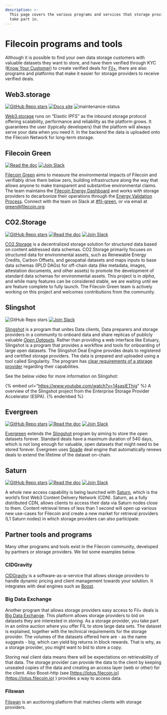 ```yaml
---
description: >-
  This page covers the various programs and services that storage providers can
  take part in.
---
```


# Filecoin programs and tools

Although it is possible to find your own data storage customers with valuable datasets they want to store, and have them verified through KYC ([Know Your Customer](https://en.wikipedia.org/wiki/Know\_your\_customer)) to create verified deals for [Fil+](../../basics/how-storage-works/filecoin-plus.md), there are also programs and platforms that make it easier for storage providers to receive verified deals.

## Web3.storage

[![GitHub Repo stars](https://img.shields.io/github/stars/web3-storage/web3.storage)](https://github.com/web3-storage/web3.storage)
[![Docs site](https://img.shields.io/badge/docs-web3.storage-blue)](https://web3.storage/docs/)
![maintenance-status](https://img.shields.io/badge/maintenance-deprecated-red.svg)

[Web3.storage](https://web3.storage/) runs on “Elastic IPFS” as the inbound storage protocol offering scalability, performance and reliability as the platform grows. It guarantees the user (typically developers) that the platform will always serve your data when you need it. In the backend the data is uploaded onto the Filecoin Network for long-term storage.

## Filecoin Green

[![Read the doc](https://img.shields.io/badge/docs-gitbook.io-blue)](https://filecoin-green.gitbook.io/filecoin-green-documentation)
[![Join Slack](https://img.shields.io/badge/join-slack-purple)](https://filecoinproject.slack.com/archives/C02HZ215B7Y)

[Filecoin Green](https://green.filecoin.io) aims to measure the environmental impacts of Filecoin and verifiably drive them below zero, building infrastructure along the way that allows anyone to make transparent and substantive environmental claims. The team maintains the [Filecoin Energy Dashboard](https://filecoin.energy/) and works with storage providers to decarbonize their operations through the [Energy Validation Process](https://filecoin-green.gitbook.io/filecoin-green-documentation/storage-providers-green-guidance-documentation/storage-providers-tiered-sustainability-claims). Connect with the team on Slack at [#fil-green](https://filecoinproject.slack.com/archives/C02HZ215B7Y), or via email at [green@filecoin.org](mailto:green@filecoin.org).

## CO2.Storage

[![GitHub Repo stars](https://img.shields.io/github/stars/protocol/co2-storage)](https://github.com/protocol/co2-storage)
[![Read the doc](https://img.shields.io/badge/docs-gitbook.io-blue)](https://filecoin-green.gitbook.io/filecoin-green-documentation/co2.storage-docs)
[![Join Slack](https://img.shields.io/badge/join-slack-purple)](https://filecoinproject.slack.com/archives/C02HZ215B7Y)

[CO2.Storage](https://co2.storage) is a decentralized storage solution for structured data based on content addressed data schemas. CO2.Storage primarily focuses on structured data for environmental assets, such as Renewable Energy Credits, Carbon Offsets, and geospatial datasets and maps inputs to base data schemas (IPLD DAGs) for off-chain data (like metadata, images, attestation documents, and other assets) to promote the development of standard data schemas for environmental assets. This project is in _alpha_, and while many features can be considered stable, we are waiting until we are feature complete to fully launch. The Filecoin Green team is actively working on this project and welcomes contributions from the community.

## Slingshot

![GitHub Repo stars](https://img.shields.io/github/stars/filecoin-project/slingshot) 
[![Join Slack](https://img.shields.io/badge/join-Slack-purple)](https://filecoinproject.slack.com/archives/C01AZP8BKRQ)

[Slingshot](https://slingshot.filecoin.io) is a program that unites Data clients, Data preparers and storage providers in a community to onboard data and share replicas of publicly valuable [_Open Datasets_](https://datasets.filecoin.io). Rather than providing a web interface like Estuary, Slingshot is a program that provides a workflow and tools for onboarding of large open datasets. The Slingshot Deal Engine provides deals to registered and certified storage providers. The data is prepared and uploaded using a tool called Singularity. The program has [clear requirements of a storage provider](https://slingshot.filecoin.io/requirements#participating-as-a-storage-provider-sp) regarding their capabilities.

See the below video for more information on Slingshot:

{% embed url="https://www.youtube.com/watch?v=14sasiEThig" %}
A overview of the Slingshot project from the Enterprise Storage Provider Accelerator (ESPA).
{% endembed %}

## Evergreen

[![GitHub Repo stars](https://img.shields.io/github/stars/data-preservation-programs/spade)](https://github.com/data-preservation-programs/spade)
[![Read the doc](https://img.shields.io/badge/docs-README-blue)](https://github.com/data-preservation-programs/spade/blob/master/README.md)
[![Join Slack](https://img.shields.io/badge/join-Slack-purple)](https://filecoinproject.slack.com/archives/C0377FJCG1L)

[Evergreen](https://evergreen.filecoin.io/) extends the [Slingshot](#slingshot) program by aiming to store the open datasets forever. Standard deals have a maximum duration of 540 days, which is not long enough for valuable, open datasets that might need to be stored forever. Evergreen uses [Spade](https://github.com/data-preservation-programs/spade) deal engine that automatically renews deals to extend the lifetime of the dataset on-chain.

## Saturn

[![GitHub Repo stars](https://img.shields.io/github/stars/filecoin-saturn/L1-node)](https://github.com/filecoin-saturn/L1-node)
[![Read the doc](https://img.shields.io/badge/docs-saturn.tech-blue)](https://doc.saturn.tech)
[![Join Slack](https://img.shields.io/badge/join-Slack-purple)](https://filecoinproject.slack.com/archives/C03DH0BL02E)

A whole new access capability is being launched with [Saturn](https://saturn.tech), which is the world’s first Web3 Content Delivery Network (CDN). Saturn, as a fully distributed CDN, allows clients to access their data via Saturn nodes close to them. Content retrieval times of less than 1 second will open up various new use-cases for Filecoin and create a new market for retrieval providers (L1 Saturn nodes) in which storage providers can also participate.

## Partner tools and programs

Many other programs and tools exist in the Filecoin community, developed by partners or storage providers. We list some examples below.

### CIDGravity

[CIDGravity](https://www.cidgravity.com/) is a software-as-a-service that allows storage providers to handle dynamic pricing and client management towards your solution. It integrates with deal engines such as [Boost](https://boost.filecoin.io).

### Big Data Exchange

Another program that allows storage providers easy access to Fil+ deals is [Big Data Exchange](https://www.bigdataexchange.io/). This platform allows storage providers to bid on datasets they are interested in storing. As a storage provider, you take part in an online auction where you offer FIL to store large data sets. The dataset is explained, together with the technical requirements for the storage provider. The volumes of the datasets offered here are - as the name suggests - big, which can yield big returns in block rewards. That is why, as a storage provider, you might want to bid to store a copy.

Storing real client data means there will be expectations on retrievability of that data. The storage provider can provide the data to the client by keeping unsealed copies of the data and creating an access layer (web or other) for the client. Also Boost-http (see [https://lotus.filecoin.io](https://lotus.filecoin.io) ) provides a way to access data.

### Filswan

[Filswan](https://www.filswan.com/homepage) is an auctioning platform that matches clients with storage providers.
